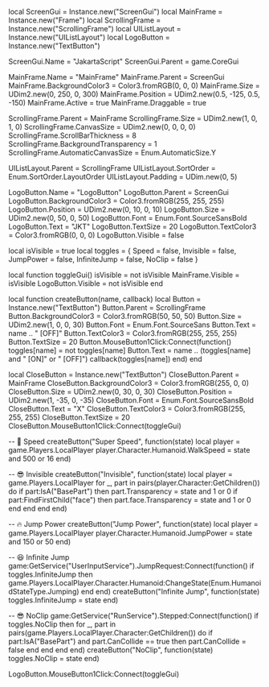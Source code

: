 local ScreenGui = Instance.new("ScreenGui")
local MainFrame = Instance.new("Frame")
local ScrollingFrame = Instance.new("ScrollingFrame")
local UIListLayout = Instance.new("UIListLayout")
local LogoButton = Instance.new("TextButton")

ScreenGui.Name = "JakartaScript"
ScreenGui.Parent = game.CoreGui

MainFrame.Name = "MainFrame"
MainFrame.Parent = ScreenGui
MainFrame.BackgroundColor3 = Color3.fromRGB(0, 0, 0)
MainFrame.Size = UDim2.new(0, 250, 0, 300)
MainFrame.Position = UDim2.new(0.5, -125, 0.5, -150)
MainFrame.Active = true
MainFrame.Draggable = true

ScrollingFrame.Parent = MainFrame
ScrollingFrame.Size = UDim2.new(1, 0, 1, 0)
ScrollingFrame.CanvasSize = UDim2.new(0, 0, 0, 0)
ScrollingFrame.ScrollBarThickness = 8
ScrollingFrame.BackgroundTransparency = 1
ScrollingFrame.AutomaticCanvasSize = Enum.AutomaticSize.Y

UIListLayout.Parent = ScrollingFrame
UIListLayout.SortOrder = Enum.SortOrder.LayoutOrder
UIListLayout.Padding = UDim.new(0, 5)

LogoButton.Name = "LogoButton"
LogoButton.Parent = ScreenGui
LogoButton.BackgroundColor3 = Color3.fromRGB(255, 255, 255)
LogoButton.Position = UDim2.new(0, 10, 0, 10)
LogoButton.Size = UDim2.new(0, 50, 0, 50)
LogoButton.Font = Enum.Font.SourceSansBold
LogoButton.Text = "JKT"
LogoButton.TextSize = 20
LogoButton.TextColor3 = Color3.fromRGB(0, 0, 0)
LogoButton.Visible = false

local isVisible = true
local toggles = {
    Speed = false,
    Invisible = false,
    JumpPower = false,
    InfiniteJump = false,
    NoClip = false
}

local function toggleGui()
    isVisible = not isVisible
    MainFrame.Visible = isVisible
    LogoButton.Visible = not isVisible
end

local function createButton(name, callback)
    local Button = Instance.new("TextButton")
    Button.Parent = ScrollingFrame
    Button.BackgroundColor3 = Color3.fromRGB(50, 50, 50)
    Button.Size = UDim2.new(1, 0, 0, 30)
    Button.Font = Enum.Font.SourceSans
    Button.Text = name .. " [OFF]"
    Button.TextColor3 = Color3.fromRGB(255, 255, 255)
    Button.TextSize = 20
    Button.MouseButton1Click:Connect(function()
        toggles[name] = not toggles[name]
        Button.Text = name .. (toggles[name] and " [ON]" or " [OFF]")
        callback(toggles[name])
    end)
end

local CloseButton = Instance.new("TextButton")
CloseButton.Parent = MainFrame
CloseButton.BackgroundColor3 = Color3.fromRGB(255, 0, 0)
CloseButton.Size = UDim2.new(0, 30, 0, 30)
CloseButton.Position = UDim2.new(1, -35, 0, -35)
CloseButton.Font = Enum.Font.SourceSansBold
CloseButton.Text = "X"
CloseButton.TextColor3 = Color3.fromRGB(255, 255, 255)
CloseButton.TextSize = 20
CloseButton.MouseButton1Click:Connect(toggleGui)

-- 🚀 Speed
createButton("Super Speed", function(state)
    local player = game.Players.LocalPlayer
    player.Character.Humanoid.WalkSpeed = state and 500 or 16
end)

-- 😎 Invisible
createButton("Invisible", function(state)
    local player = game.Players.LocalPlayer
    for _, part in pairs(player.Character:GetChildren()) do
        if part:IsA("BasePart") then
            part.Transparency = state and 1 or 0
            if part:FindFirstChild("face") then
                part.face.Transparency = state and 1 or 0
            end
        end
    end
end)

-- 🔥 Jump Power
createButton("Jump Power", function(state)
    local player = game.Players.LocalPlayer
    player.Character.Humanoid.JumpPower = state and 150 or 50
end)

-- 😆 Infinite Jump
game:GetService("UserInputService").JumpRequest:Connect(function()
    if toggles.InfiniteJump then
        game.Players.LocalPlayer.Character.Humanoid:ChangeState(Enum.HumanoidStateType.Jumping)
    end
end)
createButton("Infinite Jump", function(state)
    toggles.InfiniteJump = state
end)

-- 😎 NoClip
game:GetService("RunService").Stepped:Connect(function()
    if toggles.NoClip then
        for _, part in pairs(game.Players.LocalPlayer.Character:GetChildren()) do
            if part:IsA("BasePart") and part.CanCollide == true then
                part.CanCollide = false
            end
        end
    end
end)
createButton("NoClip", function(state)
    toggles.NoClip = state
end)

LogoButton.MouseButton1Click:Connect(toggleGui)